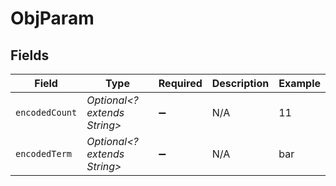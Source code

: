 # ObjParam


## Fields

| Field                        | Type                         | Required                     | Description                  | Example                      |
| ---------------------------- | ---------------------------- | ---------------------------- | ---------------------------- | ---------------------------- |
| `encodedCount`               | *Optional<? extends String>* | :heavy_minus_sign:           | N/A                          | 11                           |
| `encodedTerm`                | *Optional<? extends String>* | :heavy_minus_sign:           | N/A                          | bar                          |